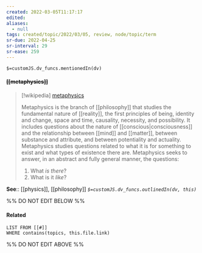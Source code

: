 ```yaml
---
created: 2022-03-05T11:17:17 
edited: 
aliases:
  - null
tags: created/topic/2022/03/05, review, node/topic/term
sr-due: 2022-04-25
sr-interval: 29
sr-ease: 259
---
```

`$=customJS.dv_funcs.mentionedIn(dv)`

#### <s class="topic-title">[[metaphysics]]</s>

> [!wikipedia] [metaphysics](https://en.wikipedia.org/wiki/Metaphysics)
> 
> Metaphysics is the branch of [[philosophy]] that studies the fundamental nature of [[reality]], the first principles of being, identity and change, space and time, causality, necessity, and possibility.
> It includes questions about the nature of [[conscious|consciousness]] and the relationship between [[mind]] and [[matter]], between substance and attribute, and between potentiality and actuality.
> Metaphysics studies questions related to what it is for something to exist and what types of existence there are. Metaphysics seeks to answer, in an abstract and fully general manner, the questions:
> 
> 1.  What _is there_?
> 2.  What is it _like_?
> 


**See**:: [[physics]], [[philosophy]]
*`$=customJS.dv_funcs.outlinedIn(dv, this)`*

%% DO NOT EDIT BELOW %%

#### Related 

```dataview
LIST FROM [[#]]
WHERE contains(topics, this.file.link)
```
%% DO NOT EDIT ABOVE %%
